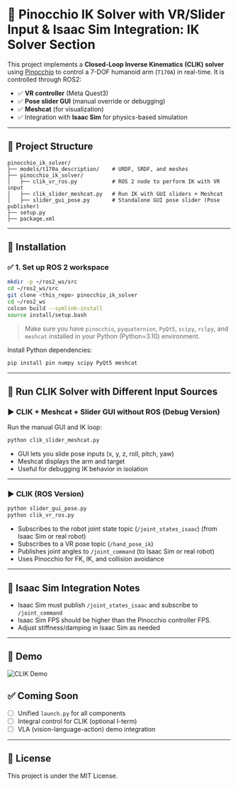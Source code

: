 
# 🤖 Pinocchio IK Solver with VR/Slider Input & Isaac Sim Integration: IK Solver Section

This project implements a **Closed-Loop Inverse Kinematics (CLIK) solver** using [Pinocchio](https://github.com/stack-of-tasks/pinocchio) to control a 7-DOF humanoid arm (`T170A`) in real-time. It is controlled through ROS2:

- ✅ **VR controller** (Meta Quest3)
- ✅ **Pose slider GUI** (manual override or debugging)
- ✅ **Meshcat** (for visualization)
- ✅ Integration with **Isaac Sim** for physics-based simulation

---

## 📁 Project Structure

```
pinocchio_ik_solver/
├── models/t170a_description/    # URDF, SRDF, and meshes
├── pinocchio_ik_solver/
│   ├── clik_vr_ros.py           # ROS 2 node to perform IK with VR input
│   ├── clik_slider_meshcat.py   # Run IK with GUI sliders + Meshcat
│   ├── slider_gui_pose.py       # Standalone GUI pose slider (Pose publisher)
├── setup.py
├── package.xml
```

---

## 🚀 Installation

### ✅ 1. Set up ROS 2 workspace

```bash
mkdir -p ~/ros2_ws/src
cd ~/ros2_ws/src
git clone <this_repo> pinocchio_ik_solver
cd ~/ros2_ws
colcon build --symlink-install
source install/setup.bash
```

> Make sure you have `pinocchio`, `pyquaternion`, `PyQt5`, `scipy`, `rclpy`, and `meshcat` installed in your Python (Python=3.10) environment.

Install Python dependencies:

```bash
pip install pin numpy scipy PyQt5 meshcat
```

---

## 🧠 Run CLIK Solver with Different Input Sources

### ▶️ CLIK + Meshcat + Slider GUI without ROS (Debug Version)

Run the manual GUI and IK loop:

```bash
python clik_slider_meshcat.py
```

- GUI lets you slide pose inputs (x, y, z, roll, pitch, yaw)
- Meshcat displays the arm and target
- Useful for debugging IK behavior in isolation

---

### ▶️ CLIK (ROS Version)


```bash
python slider_gui_pose.py
python clik_vr_ros.py
```
- Subscribes to the robot joint state topic (`/joint_states_isaac`) (from Isaac Sim or real robot)
- Subscribes to a VR pose topic (`/hand_pose_ik`)
- Publishes joint angles to `/joint_command` (to Isaac Sim or real robot)
- Uses Pinocchio for FK, IK, and collision avoidance

---


## 🧪 Isaac Sim Integration Notes

- Isaac Sim must publish `/joint_states_isaac` and subscribe to `/joint_command`
- Isaac Sim FPS should be higher than the Pinocchio controller FPS.
- Adjust stiffness/damping in Isaac Sim as needed

---
## 🎥 Demo

![CLIK Demo](docs/meshcat_pinocchio_IK_solver.gif)

## ✅ Coming Soon

- [ ] Unified `launch.py` for all components
- [ ] Integral control for CLIK (optional I-term)
- [ ] VLA (vision-language-action) demo integration

---

## 📝 License

This project is under the MIT License.

